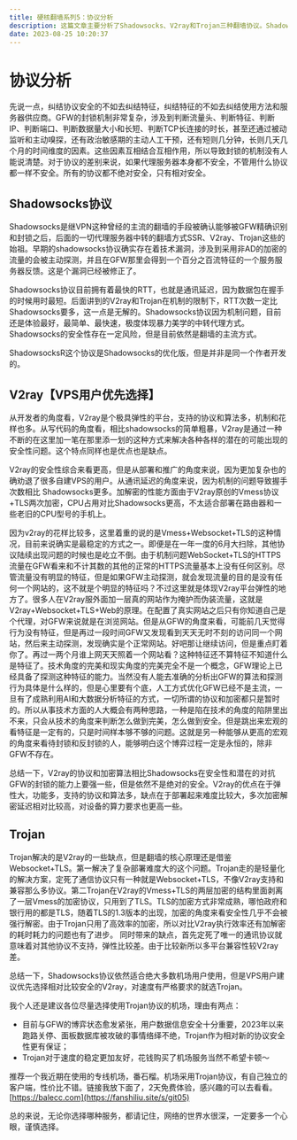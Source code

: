 ```yaml
---
title: 硬核翻墙系列5：协议分析
description: 这篇文章主要分析了Shadowsocks、V2ray和Trojan三种翻墙协议。Shadowsocks协议简单快速，但安全性存在风险。V2ray协议安全性更高，但部署复杂，延迟较高，对设备算力要求高。Trojan协议解决了V2ray的部署难度和延迟问题，但弹性较差，多平台兼容性差。作者建议VPS用户优先选择V2ray，对速度有严格要求的选择Trojan。作者还推荐了一个使用Trojan协议的专线机场，番石榴。总的来说，无论选择哪种服务，都需要谨慎选择。
date: 2023-08-25 10:20:37
---
```

<!-- more -->


# 协议分析  


先说一点，纠结协议安全的不如去纠结特征，纠结特征的不如去纠结使用方法和服务器供应商。GFW的封锁机制非常复杂，涉及到判断流量头、判断特征、判断IP、判断端口、判断数据量大小和长短、判断TCP长连接的时长，甚至还通过被动监听和主动嗅探，还有政治敏感期的主动人工干预，还有短则几分钟，长则几天几个月的时间维度的因素。这些因素互相结合互相作用，所以导致封锁的机制没有人能说清楚。对于协议的差别来说，如果代理服务器本身都不安全，不管用什么协议都一样不安全。所有的协议都不绝对安全，只有相对安全。  


## Shadowsocks协议  

Shadowsocks是继VPN这种曾经的主流的翻墙的手段被确认能够被GFW精确识别和封锁之后，后面的一切代理服务器中转的翻墙方式SSR、V2ray、Trojan这些的始祖。早期的shadowsocks协议确实存在着技术漏洞，涉及到采用非AD的加密的流量的会被主动探测，并且在GFW那里会得到一个百分之百流特征的一个服务服务器反馈。这是个漏洞已经被修正了。  


Shadowsocks协议目前拥有着最快的RTT，也就是通讯延迟，因为数据包在握手的时候用时最短。后面讲到的V2ray和Trojan在机制的限制下，RTT次数一定比Shadowsocks要多，这一点是无解的。Shadowsocks协议因为机制问题，目前还是体验最好，最简单、最快速，极度体现暴力美学的中转代理方式。Shadowsocks的安全性存在一定风险，但是目前依然是翻墙的主流方式。  


ShadowsocksR这个协议是Shadowsocks的优化版，但是并非是同一个作者开发的。  



## V2ray【VPS用户优先选择】  


从开发者的角度看，V2ray是个极具弹性的平台，支持的协议和算法多，机制和花样也多。从写代码的角度看，相比shadowsocks的简单粗暴，V2ray是通过一种不断的在这里加一笔在那里添一划的这种方式来解决各种各样的潜在的可能出现的安全性问题。这个特点同样也是优点也是缺点。  


V2ray的安全性综合来看更高，但是从部署和推广的角度来说，因为更加复杂也的确劝退了很多自建VPS的用户。从通讯延迟的角度来说，因为机制的问题导致握手次数相比 Shadowsocks更多。加解密的性能方面由于V2ray原创的Vmess协议+TLS两次加密，CPU占用对比Shadowsocks更高，不太适合部署在路由器和一些老旧的CPU型号的手机上。  


因为v2ray的花样比较多，这里着重的说的是Vmess+Websocket+TLS的这种情况，目前来说确实是最稳定的方式之一。即便是在一年一度的6月大扫除，其他协议陆续出现问题的时候也是屹立不倒。由于机制问题WebSocket+TLS的HTTPS流量在GFW看来和不计其数的其他的正常的HTTPS流量基本上没有任何区别。尽管流量没有明显的特征，但是如果GFW主动探测，就会发现流量的目的是没有任何一个网站的，这不就是个明显的特征吗？不过这里就是体现V2ray平台弹性的地方了。很多人在V2ray服外面加一层真的网站作为掩护而伪装流量，这就是V2ray+Websocket+TLS+Web的原理。在配置了真实网站之后只有你知道自己是个代理，对GFW来说就是在浏览网站。但是从GFW的角度来看，可能前几天觉得行为没有特征，但是再过一段时间GFW又发现看到天天无时不刻的访问同一个网站，然后来主动探测，发现确实是个正常网站。好吧那让继续访问，但是重点盯着你了。再过一两个月谁上网天天照着一个网站看？这种特征还不算特征不知道什么是特征了。技术角度的完美和现实角度的完美完全不是一个概念，GFW理论上已经具备了探测这种特征的能力。当然没有人能去准确的分析出GFW的算法和探测行为具体是什么样的，但是心里要有个底，人工方式优化GFW已经不是主流，一旦有了成熟利用AI和大数据分析特征的方式，一切所谓的协议和加密都只是暂时的。所以从事技术方面的人大概会有两种思路，一种是陷在技术的角度的陷阱里出不来，只会从技术的角度来判断怎么做到完美，怎么做到安全。但是跳出来宏观的看特征是一定有的，只是时间样本够不够的问题。这就是另一种能够从更高的宏观的角度来看待封锁和反封锁的人，能够明白这个博弈过程一定是永恒的，除非GFW不存在。  


总结一下，V2ray的协议和加密算法相比Shadowsocks在安全性和潜在的对抗GFW的封锁的能力上要强一些，但是依然不是绝对的安全。V2ray的优点在于弹性大，功能多，支持的协议和算法多，缺点在于部署起来难度比较大，多次加密解密延迟相对比较高，对设备的算力要求也更高一些。

## Trojan  


Trojan解决的是V2ray的一些缺点，但是翻墙的核心原理还是借鉴Websocket+TLS。第一解决了复杂部署难度大的这个问题。Trojan走的是轻量化的解决方案，定死了通信协议只有一种就是Websocket+TLS，不像V2ray支持和兼容那么多协议。第二Trojan在V2ray的Vmess+TLS的两层加密的结构里面剥离了一层Vmess的加密协议，只用到了TLS。TLS的加密方式非常成熟，哪怕政府和银行用的都是TLS，随着TLS的1.3版本的出现，加密的角度来看安全性几乎不会被强行解密。由于Trojan只用了高效率的加密，所以对比V2ray执行效率还有加解密的耗时耗力的问题也有了进步。
同时带来的缺点，首先定死了唯一的通讯协议就意味着对其他协议不支持，弹性比较差。由于比较新所以多平台兼容性较V2ray差。  


总结一下，Shadowsocks协议依然适合绝大多数机场用户使用，但是VPS用户建议优先选择相对比较安全的V2ray，对速度有严格要求的就选Trojan。  

我个人还是建议各位尽量选择使用Trojan协议的机场，理由有两点：  

- 目前与GFW的博弈状态愈发紧张，用户数据信息安全十分重要，2023年以来跑路关停、面板数据库被攻破的事情络绎不绝，Trojan作为相对新的协议安全性更有保证；
- Trojan对于速度的稳定更加友好，花钱购买了机场服务当然不希望卡顿～

推荐一个我近期在使用的专线机场，番石榴。机场采用Trojan协议，有自己独立的客户端，性价比不错。链接我放下面了，2天免费体验，感兴趣的可以去看看。  
[https://balecc.com](https://fanshiliu.site/s/git05)  

总的来说，无论你选择哪种服务，都请记住，网络的世界水很深，一定要多一个心眼，谨慎选择。
